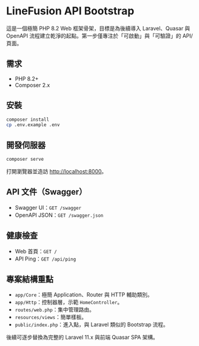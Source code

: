 # LineFusion API Bootstrap

這是一個極簡 PHP 8.2 Web 框架骨架，目標是為後續導入 Laravel、Quasar 與 OpenAPI 流程建立乾淨的起點。第一步僅專注於「可啟動」與「可驗證」的 API/頁面。

## 需求
- PHP 8.2+
- Composer 2.x

## 安裝
```bash
composer install
cp .env.example .env
```

## 開發伺服器
```bash
composer serve
```
打開瀏覽器並造訪 [http://localhost:8000](http://localhost:8000)。

## API 文件（Swagger）
- Swagger UI：`GET /swagger`
- OpenAPI JSON：`GET /swagger.json`

## 健康檢查
- Web 首頁：`GET /`
- API Ping：`GET /api/ping`

## 專案結構重點
- `app/Core`：極簡 Application、Router 與 HTTP 輔助類別。
- `app/Http`：控制器層，示範 `HomeController`。
- `routes/web.php`：集中管理路由。
- `resources/views`：簡單樣板。
- `public/index.php`：進入點，與 Laravel 類似的 Bootstrap 流程。

後續可逐步替換為完整的 Laravel 11.x 與前端 Quasar SPA 架構。
